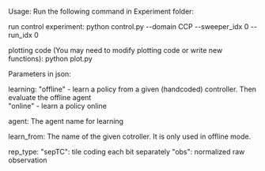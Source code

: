 Usage: 
Run the following command in Experiment folder:

run control experiment:
    python control.py --domain CCP --sweeper_idx 0 --run_idx 0

plotting code (You may need to modify plotting code or write new functions):
    python plot.py 

Parameters in json:

learning: 
    "offline" - learn a policy from a given (handcoded) controller. Then evaluate the offline agent  
    "online" - learn a policy online

agent:
    The agent name for learning

learn_from:
    The name of the given cotroller. It is only used in offline mode.
    
rep_type:
    "sepTC": tile coding each bit separately
    "obs": normalized raw observation